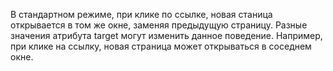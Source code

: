 <p>
    В стандартном режиме, при клике по ссылке, новая станица открывается в том же окне, заменяя предыдущую страницу. Разные значения атрибута <LA>target</LA> могут изменить данное поведение. Например, при клике на ссылку, новая страница может открываться в соседнем окне.
</p>
